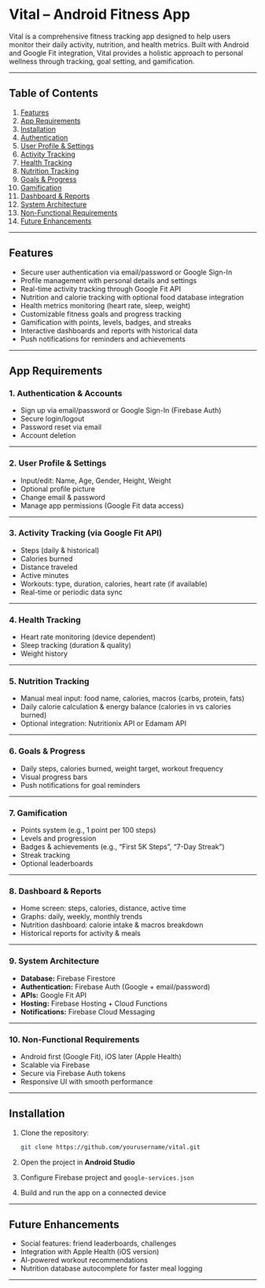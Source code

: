 

# Vital – Android Fitness App

Vital is a comprehensive fitness tracking app designed to help users monitor their daily activity, nutrition, and health metrics. Built with Android and Google Fit integration, Vital provides a holistic approach to personal wellness through tracking, goal setting, and gamification.

---

## **Table of Contents**

1. [Features](#features)
2. [App Requirements](#app-requirements)
3. [Installation](#installation)
4. [Authentication](#authentication)
5. [User Profile & Settings](#user-profile--settings)
6. [Activity Tracking](#activity-tracking)
7. [Health Tracking](#health-tracking)
8. [Nutrition Tracking](#nutrition-tracking)
9. [Goals & Progress](#goals--progress)
10. [Gamification](#gamification)
11. [Dashboard & Reports](#dashboard--reports)
12. [System Architecture](#system-architecture)
13. [Non-Functional Requirements](#non-functional-requirements)
14. [Future Enhancements](#future-enhancements)

---

## **Features**

* Secure user authentication via email/password or Google Sign-In
* Profile management with personal details and settings
* Real-time activity tracking through Google Fit API
* Nutrition and calorie tracking with optional food database integration
* Health metrics monitoring (heart rate, sleep, weight)
* Customizable fitness goals and progress tracking
* Gamification with points, levels, badges, and streaks
* Interactive dashboards and reports with historical data
* Push notifications for reminders and achievements

---

## **App Requirements**

### **1. Authentication & Accounts**

* Sign up via email/password or Google Sign-In (Firebase Auth)
* Secure login/logout
* Password reset via email
* Account deletion

---

### **2. User Profile & Settings**

* Input/edit: Name, Age, Gender, Height, Weight
* Optional profile picture
* Change email & password
* Manage app permissions (Google Fit data access)

---

### **3. Activity Tracking (via Google Fit API)**

* Steps (daily & historical)
* Calories burned
* Distance traveled
* Active minutes
* Workouts: type, duration, calories, heart rate (if available)
* Real-time or periodic data sync

---

### **4. Health Tracking**

* Heart rate monitoring (device dependent)
* Sleep tracking (duration & quality)
* Weight history

---

### **5. Nutrition Tracking**

* Manual meal input: food name, calories, macros (carbs, protein, fats)
* Daily calorie calculation & energy balance (calories in vs calories burned)
* Optional integration: Nutritionix API or Edamam API

---

### **6. Goals & Progress**

* Daily steps, calories burned, weight target, workout frequency
* Visual progress bars
* Push notifications for goal reminders

---

### **7. Gamification**

* Points system (e.g., 1 point per 100 steps)
* Levels and progression
* Badges & achievements (e.g., “First 5K Steps”, “7-Day Streak”)
* Streak tracking
* Optional leaderboards

---

### **8. Dashboard & Reports**

* Home screen: steps, calories, distance, active time
* Graphs: daily, weekly, monthly trends
* Nutrition dashboard: calorie intake & macros breakdown
* Historical reports for activity & meals

---

### **9. System Architecture**

* **Database:** Firebase Firestore
* **Authentication:** Firebase Auth (Google + email/password)
* **APIs:** Google Fit API
* **Hosting:** Firebase Hosting + Cloud Functions
* **Notifications:** Firebase Cloud Messaging

---

### **10. Non-Functional Requirements**

* Android first (Google Fit), iOS later (Apple Health)
* Scalable via Firebase
* Secure via Firebase Auth tokens
* Responsive UI with smooth performance

---

## **Installation**

1. Clone the repository:

   ```bash
   git clone https://github.com/yourusername/vital.git
   ```
2. Open the project in **Android Studio**
3. Configure Firebase project and `google-services.json`
4. Build and run the app on a connected device

---

## **Future Enhancements**

* Social features: friend leaderboards, challenges
* Integration with Apple Health (iOS version)
* AI-powered workout recommendations
* Nutrition database autocomplete for faster meal logging

---
